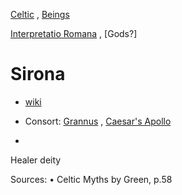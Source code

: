 

[Celtic](celtic-religion) , [Beings](pie-beings.md)

[Interpretatio Romana](interpretatio-romana.md) , [Gods?]

# Sirona

- [wiki](https://en.wikipedia.org/wiki/Sirona)

- Consort: [Grannus](grannus.md) , [Caesar's Apollo](interpretatio-romana.md)

- 

Healer deity







Sources:
	• Celtic Myths by Green, p.58

